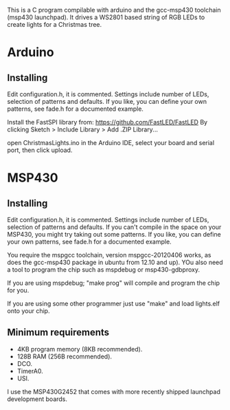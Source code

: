 This is a C program compilable with arduino and the
gcc-msp430 toolchain (msp430 launchpad).
It drives a WS2801 based string of RGB LEDs to create
lights for a Christmas tree.

# Arduino
## Installing
Edit configuration.h, it is commented. Settings
include number of LEDs, selection of patterns and
defaults. If you like, you can define your own
patterns, see fade.h for a documented example.

Install the FastSPI library from:
https://github.com/FastLED/FastLED
By clicking Sketch > Include Library > Add .ZIP Library...

open ChristmasLights.ino in the Arduino IDE,
select your board and serial port, then click
upload.

# MSP430
## Installing
Edit configuration.h, it is commented. Settings
include number of LEDs, selection of patterns and
defaults. If you can't compile in the space on your
MSP430, you might try taking out some patterns. If
you like, you can define your own patterns, see
fade.h for a documented example.

You require the mspgcc toolchain, version
mspgcc-20120406 works, as does the gcc-msp430 package
in ubuntu from 12.10 and up). YOu also need a tool to
program the chip such as mspdebug or msp430-gdbproxy.

If you are using mspdebug; "make prog" will compile
and program the chip for you.

If you are using some other programmer just use
"make" and load lights.elf onto your chip.

## Minimum requirements
 * 4KB program memory (8KB recommended).
 * 128B RAM (256B recommended).
 * DCO.
 * TimerA0.
 * USI.

I use the MSP430G2452 that comes with more recently
shipped launchpad development boards.

